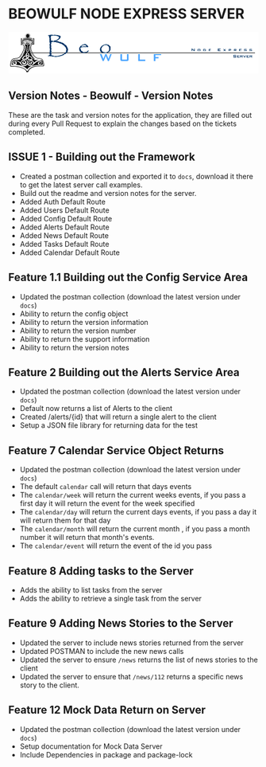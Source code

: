 # BEOWULF NODE EXPRESS SERVER

[![N|Solid](https://github.com/raymondwbayly/beowulf-assets/blob/master/img/pub/beowulf-express-server-banner.png?raw=true)](https://github.com/raymondwbayly/beowulf-server)

## Version Notes - Beowulf - Version Notes

These are the task and version notes for the application,  they are filled out during every Pull Request to explain the changes based on the tickets completed.

## ISSUE 1 - Building out the Framework

- Created a postman collection and exported it to ```docs```, download it there to get the latest server call examples. 
- Build out the readme and version notes for the server.
- Added Auth Default Route
- Added Users Default Route
- Added Config Default Route
- Added Alerts Default Route
- Added News Default Route
- Added Tasks Default Route
- Added Calendar Default Route

## Feature 1.1 Building out the Config Service Area

- Updated the postman collection (download the latest version under ```docs```)
- Ability to return the config object
- Ability to return the version information
- Ability to return the version number
- Ability to return the support information
- Ability to return the version notes

## Feature 2 Building out the Alerts Service Area

- Updated the postman collection (download the latest version under ```docs```)
- Default now returns a list of Alerts to the client
- Created /alerts/{id} that will return a single alert to the client
- Setup a JSON file library for returning data for the test

## Feature 7 Calendar Service Object Returns

- Updated the postman collection (download the latest version under ```docs```)
- The default ```calendar``` call will return that days events
- The ```calendar/week``` will return the current weeks events, if you pass a first day it will return the event for the week specified
-  The ```calendar/day``` will return the current days events, if you pass a day it will return them for that day
-  The ```calendar/month``` will return the current month , if you pass a month number it will return that month's events.
-  The ```calendar/event``` will return the event of the id you pass

## Feature 8 Adding tasks to the Server
- Adds the ability to list tasks from the server
- Adds the ability to retrieve a single task from the server

## Feature 9 Adding News Stories to the Server

- Updated the server to include news stories returned from the server
- Updated POSTMAN to include the new news calls
- Updated the server to ensure ```/news``` returns the list of news stories to the client
- Updated the server to ensure that ```/news/112``` returns a specific news story to the client.

## Feature 12 Mock Data Return on Server

- Updated the postman collection (download the latest version under ```docs```)
- Setup documentation for Mock Data Server
- Include Dependencies in package and package-lock
